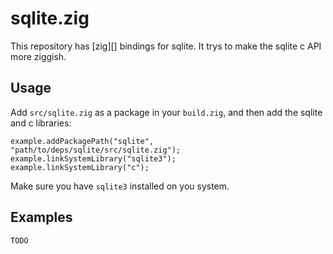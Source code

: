# sqlite.zig

This repository has [zig][] bindings for sqlite. It trys to make the sqlite c
API more ziggish.

## Usage

Add `src/sqlite.zig` as a package in your `build.zig`, and then add the sqlite
and c libraries:

```zig
example.addPackagePath("sqlite", "path/to/deps/sqlite/src/sqlite.zig");
example.linkSystemLibrary("sqlite3");
example.linkSystemLibrary("c");
```

Make sure you have `sqlite3` installed on you system.

## Examples

`TODO`
